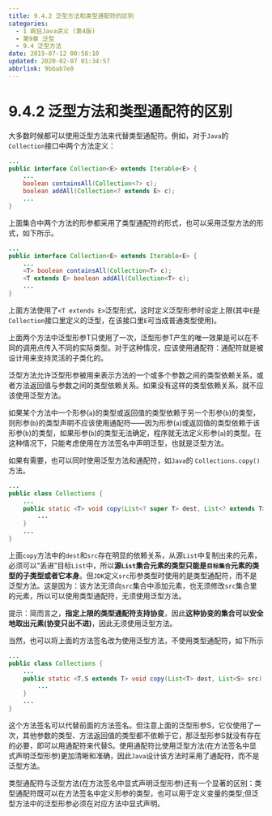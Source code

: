 ```yaml
---
title: 9.4.2 泛型方法和类型通配符的区别
categories: 
  - 1 疯狂Java讲义 (第4版)
  - 第9章 泛型
  - 9.4 泛型方法
date: 2019-07-12 00:58:10
updated: 2020-02-07 01:34:57
abbrlink: 9bbab7e0
---
```

# 9.4.2 泛型方法和类型通配符的区别
大多数时候都可以使用泛型方法来代替类型通配符。例如，对于`Java`的 `Collection`接口中两个方法定义：
```java
...
public interface Collection<E> extends Iterable<E> {
    ...
    boolean containsAll(Collection<?> c);
    boolean addAll(Collection<? extends E> c);
    ...
}
```
上面集合中两个方法的形参都采用了类型通配符的形式，也可以采用泛型方法的形式，如下所示。
```java
...
public interface Collection<E> extends Iterable<E> {
    ...
    <T> boolean containsAll(Collection<T> c);
    <T extends E> boolean addAll(Collection<T> c);
    ...
}
```
上面方法使用了`<T extends E>`泛型形式，这时定义泛型形参时设定上限(其中`E`是 `Collection`接口里定义的泛型，在该接口里`E`可当成普通类型使用)。

上面两个方法中泛型形参T只使用了一次，泛型形参T产生的唯一效果是可以在不同的调用点传入不同的实际类型。对于这种情况，应该使用通配符：通配符就是被设计用来支持灵活的子类化的。

泛型方法允许泛型形参被用来表示方法的一个或多个参数之间的类型依赖关系，或者方法返回值与参数之间的类型依赖关系。如果没有这样的类型依赖关系，就不应该使用泛型方法。

如果某个方法中一个形参(`a`)的类型或返回值的类型依赖于另一个形参(`b`)的类型，则形参(`b`)的类型声眀不应该使用通配符——因为形参(`a`)或返回值的类型依赖于该形参(`b`)的类型，如果形参(`b`)的类型无法确定，程序就无法定义形参(`a`)的类型。在这种情况下，只能考虑使用在方法签名中声明泛型，也就是泛型方法。

如果有需要，也可以同时使用泛型方法和通配符，如`Java`的 `Collections.copy()`方法。
```java
...
public class Collections {
    ...
    public static <T> void copy(List<? super T> dest, List<? extends T> src) {
        ...
    }
    ...
}
```
上面`copy`方法中的`dest`和`src`存在明显的依赖关系，从源`List`中复制出来的元素，必须可以“丢进”目标`List`中，所以**源`List`集合元素的类型只能是`目标集合`元素的类型的子类型或者它本身**。但`JDK`定义`src`形参类型时使用的是类型通配符，而不是泛型方法。这是因为：该方法无须向`src`集合中添加元素，也无须修改`src`集合里的元素，所以可以使用类型通配符，无须使用泛型方法。

提示：简而言之，**指定上限的类型通配符支持协变**，因此**这种协变的集合可以安全地取出元素(协变只出不进)**，因此无须使用泛型方法。

当然，也可以将上面的方法签名改为使用泛型方法，不使用类型通配符，如下所示
```java
...
public class Collections {
    ...
    public static <T,S extends T> void copy(List<T> dest, List<S> src) {
        ...
    }
    ...
}
```
这个方法签名可以代替前面的方法签名。但注意上面的泛型形参S，它仅使用了一次，其他参数的类型、方法返回值的类型都不依赖于它，那泛型形参S就没有存在的必要，即可以用通配符来代替S。使用通配符比使用泛型方法(在方法签名中显式声明泛型形参)更加清晰和准确，因此`Java`设计该方法时采用了通配符，而不是泛型方法。

类型通配符与泛型方法(在方法签名中显式声明泛型形参)还有一个显著的区别：类型通配符既可以在方法签名中定义形参的类型，也可以用于定义变量的类型;但泛型方法中的泛型形参必须在对应方法中显式声明。
